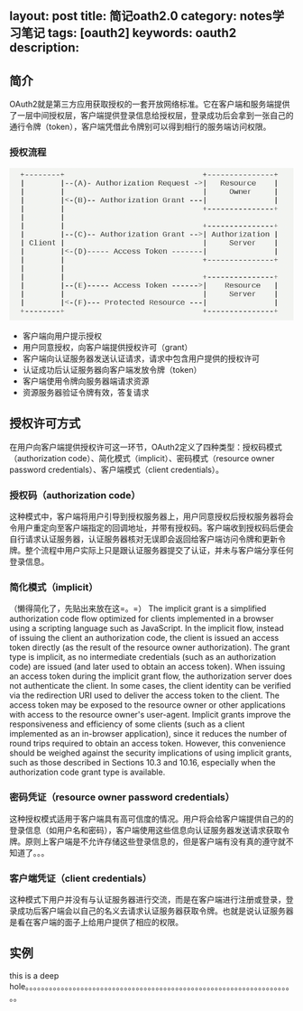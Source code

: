 layout: post
title: 简记oath2.0
category: notes学习笔记
tags: [oauth2]
keywords: oauth2
description:
---

## 简介

OAuth2就是第三方应用获取授权的一套开放网络标准。它在客户端和服务端提供了一层中间授权层，客户端提供登录信息给授权层，登录成功后会拿到一张自己的通行令牌（token），客户端凭借此令牌别可以得到相行的服务端访问权限。

### 授权流程

![img](/img/2016-04-13-understanding-oauth2_1.png)

<!-- more -->

* 客户端向用户提示授权
* 用户同意授权，向客户端提供授权许可（grant）
* 客户端向认证服务器发送认证请求，请求中包含用户提供的授权许可
* 认证成功后认证服务器向客户端发放令牌（token）
* 客户端使用令牌向服务器端请求资源
* 资源服务器验证令牌有效，答复请求

## 授权许可方式

在用户向客户端提供授权许可这一环节，OAuth2定义了四种类型：授权码模式（authorization code）、简化模式（implicit）、密码模式（resource owner password credentials）、客户端模式（client credentials）。

### 授权码（authorization code）

这种模式中，客户端将用户引导到授权服务器上，用户同意授权后授权服务器将会令用户重定向至客户端指定的回调地址，并带有授权码。客户端收到授权码后便会自行请求认证服务器，认证服务器核对无误即会返回给客户端访问令牌和更新令牌。整个流程中用户实际上只是跟认证服务器提交了认证，并未与客户端分享任何登录信息。

### 简化模式（implicit）

（懒得简化了，先贴出来放在这=。=）
The implicit grant is a simplified authorization code flow optimized
for clients implemented in a browser using a scripting language such
as JavaScript.  In the implicit flow, instead of issuing the client
an authorization code, the client is issued an access token directly
(as the result of the resource owner authorization).  The grant type
is implicit, as no intermediate credentials (such as an authorization
code) are issued (and later used to obtain an access token).
When issuing an access token during the implicit grant flow, the
authorization server does not authenticate the client.  In some
cases, the client identity can be verified via the redirection URI
used to deliver the access token to the client.  The access token may
be exposed to the resource owner or other applications with access to
the resource owner's user-agent.
Implicit grants improve the responsiveness and efficiency of some
clients (such as a client implemented as an in-browser application),
since it reduces the number of round trips required to obtain an
access token.  However, this convenience should be weighed against
the security implications of using implicit grants, such as those
described in Sections 10.3 and 10.16, especially when the
authorization code grant type is available.

### 密码凭证（resource owner password credentials）

这种授权模式适用于客户端具有高可信度的情况。用户将会给客户端提供自己的的登录信息（如用户名和密码），客户端使用这些信息向认证服务器发送请求获取令牌。原则上客户端是不允许存储这些登录信息的，但是客户端有没有真的遵守就不知道了。。。

### 客户端凭证（client credentials）

这种模式下用户并没有与认证服务器进行交流，而是在客户端进行注册或登录，登录成功后客户端会以自己的名义去请求认证服务器获取令牌。也就是说认证服务器是看在客户端的面子上给用户提供了相应的权限。

## 实例

this is a deep hole。。。。。。。。。。。。。。。。。。。。。。。。。。。。。。。。。。。。。。。。。。。。。。。。。。。。。。。。。。。。。。。。。。。。。
<!--stackedit_data:
eyJoaXN0b3J5IjpbLTMxNjI1NjEzOF19
-->